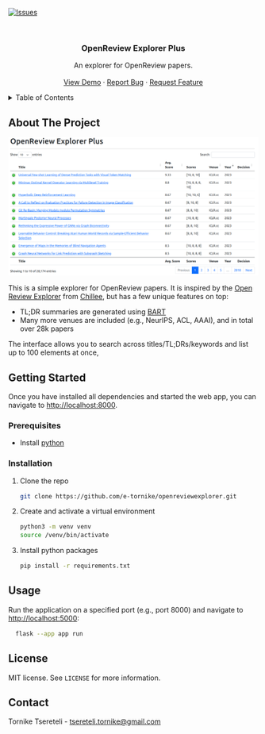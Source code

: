 <!-- This template is adapated from https://github.com/othneildrew/Best-README-Template -->

[![Issues][issues-shield]][issues-url]

<!-- PROJECT LOGO -->
<br />
<div align="center">
  <h3 align="center">OpenReview Explorer Plus</h3>

  <p align="center">
    An explorer for OpenReview papers.
    <br />
    <br />
    <a href="https://openreviewexplorerplus.onrender.com/">View Demo</a>
    ·
    <a href="https://github.com/e-tornike/openreviewexplorer/issues/new?labels=bug&template=bug-report---.md">Report Bug</a>
    ·
    <a href="https://github.com/e-tornike/openreviewexplorer/issues/new?labels=enhancement&template=feature-request---.md">Request Feature</a>
  </p>
</div>

<!-- TABLE OF CONTENTS -->
<details>
  <summary>Table of Contents</summary>
  <ol>
    <li>
      <a href="#about-the-project">About The Project</a>
    </li>
    <li>
      <a href="#getting-started">Getting Started</a>
      <ul>
        <li><a href="#prerequisites">Prerequisites</a></li>
        <li><a href="#installation">Installation</a></li>
      </ul>
    </li>
    <li><a href="#usage">Usage</a></li>
    <li><a href="#license">License</a></li>
    <li><a href="#contact">Contact</a></li>
  </ol>
</details>

<!-- ABOUT THE PROJECT -->
## About The Project

[![Product Name Screen Shot][product-screenshot]](https://openreviewexplorerplus.onrender.com/)

This is a simple explorer for OpenReview papers. It is inspired by the [Open Review Explorer](https://horace.io/OpenReviewExplorer/#) from [Chillee](https://github.com/Chillee), but has a few unique features on top:

- TL;DR summaries are generated using [BART](https://huggingface.co/facebook/bart-large-cnn)
- Many more venues are included (e.g., NeurIPS, ACL, AAAI), and in total over 28k papers

The interface allows you to search across titles/TL;DRs/keywords and list up to 100 elements at once, 

<!-- GETTING STARTED -->
## Getting Started

Once you have installed all dependencies and started the web app, you can navigate to [http://localhost:8000](http://localhost:8000).

### Prerequisites

* Install [python](https://www.python.org/downloads/)

### Installation

1. Clone the repo
   ```sh
   git clone https://github.com/e-tornike/openreviewexplorer.git
   ```
2. Create and activate a virtual environment
   ```sh
   python3 -m venv venv
   source /venv/bin/activate
   ```
3. Install python packages
   ```sh
   pip install -r requirements.txt
   ```


<!-- USAGE EXAMPLES -->
## Usage

Run the application on a specified port (e.g., port 8000) and navigate to [http://localhost:5000](http://localhost:5000):
```sh
  flask --app app run
```

<!-- LICENSE -->
## License

MIT license. See `LICENSE` for more information.

<!-- CONTACT -->
## Contact

Tornike Tsereteli - tsereteli.tornike@gmail.com


<!-- MARKDOWN LINKS & IMAGES -->
<!-- https://www.markdownguide.org/basic-syntax/#reference-style-links -->
[issues-shield]: https://img.shields.io/github/issues/e-tornike/openreviewexplorer.svg?style=for-the-badge
[issues-url]: https://github.com/e-tornike/openreviewexplorer/issues
[license-shield]: https://img.shields.io/github/license/e-tornike/openreviewexplorer.svg?style=for-the-badge
[license-url]: https://github.com/e-tornike/openreviewexplorer/blob/master/LICENSE
[product-screenshot]: images/screenshot.png
